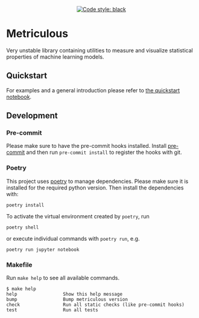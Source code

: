 <p align="center">
<a href="https://github.com/ambv/black"><img alt="Code style: black" src="https://img.shields.io/badge/code%20style-black-000000.svg"></a>
</p>

# Metriculous
Very unstable library containing utilities to measure and visualize statistical properties of machine learning models.

## Quickstart
For examples and a general introduction please refer to [the quickstart notebook](./notebooks/quickstart.ipynb).

## Development

### Pre-commit
Please make sure to have the pre-commit hooks installed.
Install [pre-commit](https://pre-commit.com/) and then run `pre-commit install` to register the hooks with git.

### Poetry
This project uses [poetry](https://poetry.eustace.io/) to manage
dependencies. Please make sure it is installed for the required python
version. Then install the dependencies with:

```
poetry install
```

To activate the virtual environment created by `poetry`, run

```
poetry shell
```

or execute individual commands with `poetry run`, e.g.

```
poetry run jupyter notebook
```

### Makefile
Run `make help` to see all available commands.

<!-- START makefile-doc -->
```
$ make help 
help                 Show this help message
bump                 Bump metriculous version
check                Run all static checks (like pre-commit hooks)
test                 Run all tests 
```
<!-- END makefile-doc -->
